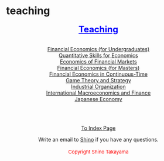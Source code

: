 
# teaching


<center><span style="color: #0000ff; font-size: x-large; text-decoration: underline"><strong>Teaching</strong> </span><br> <br><center>

<center>

<a href="https://shinotakayama.github.io/2103/">Financial Economics (for Undergraduates) </a> <br>
<a href="https://shinotakayama.github.io/8000/">Quantitative Skills for Economics</a> <br>
<a href="https://shinotakayama.github.io/7200/">Economics of Financial Markets</a> <br>
<a href="https://shinotakayama.github.io/6021/">Financial Economics (for Masters) </a> <br>
<a href="https://shinotakayama.github.io/mathfinan/">Financial Economics in Continuous-Time</a> <br>
<a href="https://shinotakayama.github.io/3050/">Game Theory and Strategy</a> <br>
<a href="https://shinotakayama.github.io/3400/">Industrial Organization</a> <br>
<a href="https://shinotakayama.github.io/7520/">International Macroeconomics and Finance</a> <br>
<a href="https://shinotakayama.github.io/jpnecon/">Japanese Economy</a> <br>

  <br>
  <br>
<p><a title="" href="http://www.shinotakayama.com">To Index Page</a></p>  
Write an email to <a href="mailto:s.takayama1@uq.edu.au">Shino</a> if you have any questions. <br> <br><span style="color: #ff0000; font-size: small;">Copyright Shino Takayama </span></center>

